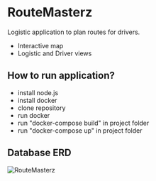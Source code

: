 # RouteMasterz

Logistic application to plan routes for drivers.
- Interactive map
- Logistic and Driver views

## How to run application?

- install node.js
- install docker
- clone repository
- run docker
- run "docker-compose build" in project folder
- run "docker-compose up" in project folder

## Database ERD
![RouteMasterz](https://github.com/pawel00wypych/RouteMasterz/assets/92308173/05728e96-f27a-41ad-bf8f-bf0230943ff8)
